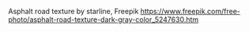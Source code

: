 Asphalt road texture by starline, Freepik
https://www.freepik.com/free-photo/asphalt-road-texture-dark-gray-color_5247630.htm

